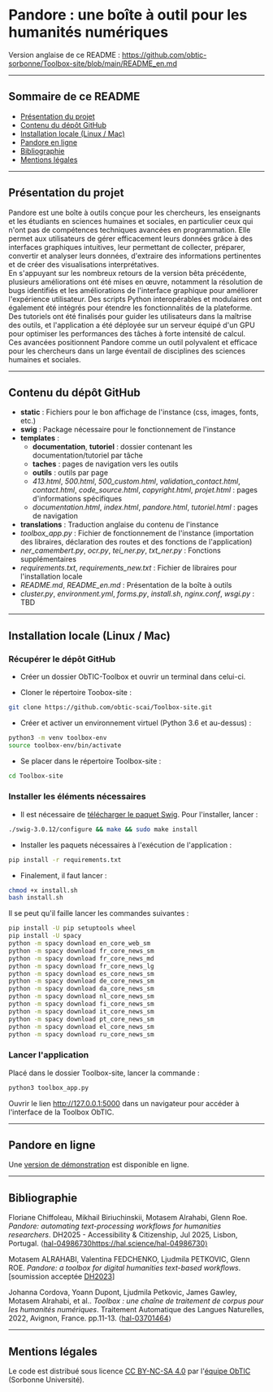 # Pandore : une boîte à outil pour les humanités numériques

Version anglaise de ce README : https://github.com/obtic-sorbonne/Toolbox-site/blob/main/README_en.md

-----
## Sommaire de ce README
* [Présentation du projet](https://github.com/obtic-sorbonne/Toolbox-site/blob/main/README.md#présentation-du-projet)
* [Contenu du dépôt GitHub](https://github.com/obtic-sorbonne/Toolbox-site/blob/main/README.md#contenu-du-dépôt-github)
* [Installation locale (Linux / Mac)](https://github.com/obtic-sorbonne/Toolbox-site/blob/main/README.md#installation-locale-linux--mac)
* [Pandore en ligne](https://github.com/obtic-sorbonne/Toolbox-site/blob/main/README.md#pandore-en-ligne)
* [Bibliographie](https://github.com/obtic-sorbonne/Toolbox-site/blob/main/README.md#bibliographie)
* [Mentions légales](https://github.com/obtic-sorbonne/Toolbox-site/blob/main/README.md#mentions-légales)

-----

## Présentation du projet
Pandore est une boîte à outils conçue pour les chercheurs, les enseignants et les étudiants en sciences humaines et sociales, en particulier ceux qui n'ont pas de compétences techniques avancées en programmation. Elle permet aux utilisateurs de gérer efficacement leurs données grâce à des interfaces graphiques intuitives, leur permettant de collecter, préparer, convertir et analyser leurs données, d'extraire des informations pertinentes et de créer des visualisations interprétatives.   
En s'appuyant sur les nombreux retours de la version bêta précédente, plusieurs améliorations ont été mises en œuvre, notamment la résolution de bugs identifiés et les améliorations de l'interface graphique pour améliorer l'expérience utilisateur. Des scripts Python interopérables et modulaires ont également été intégrés pour étendre les fonctionnalités de la plateforme. Des tutoriels ont été finalisés pour guider les utilisateurs dans la maîtrise des outils, et l'application a été déployée sur un serveur équipé d'un GPU pour optimiser les performances des tâches à forte intensité de calcul.   
Ces avancées positionnent Pandore comme un outil polyvalent et efficace pour les chercheurs dans un large éventail de disciplines des sciences humaines et sociales. 

------

## Contenu du dépôt GitHub
- **static** : Fichiers pour le bon affichage de l'instance (css, images, fonts, etc.)
- **swig** : Package nécessaire pour le fonctionnement de l'instance
- **templates** :
  - **documentation**, **tutoriel** : dossier contenant les documentation/tutoriel par tâche
  - **taches** : pages de navigation vers les outils
  - **outils** : outils par page
  - _413.html_, _500.html_, _500_custom.html_, _validation_contact.html_, _contact.html_, _code_source.html_, _copyright.html_, _projet.html_ : pages d'informations spécifiques
  - _documentation.html_, _index.html_, _pandore.html_, _tutoriel.html_ : pages de navigation
- **translations** : Traduction anglaise du contenu de l'instance
- _toolbox_app.py_ : Fichier de fonctionnement de l'instance (importation des libraires, déclaration des routes et des fonctions de l'application)
- _ner_camembert.py_, _ocr.py_, _tei_ner.py_, _txt_ner.py_ : Fonctions supplémentaires
- _requirements.txt_, _requirements_new.txt_ : Fichier de libraires pour l'installation locale
- _README.md_, _README_en.md_ : Présentation de la boîte à outils
- _cluster.py_, _environment.yml_, _forms.py_, _install.sh_, _nginx.conf_, _wsgi.py_ : TBD

-----

## Installation locale (Linux / Mac)
### Récupérer le dépôt GitHub
- Créer un dossier ObTIC-Toolbox et ouvrir un terminal dans celui-ci.

- Cloner le répertoire Toobox-site :
```bash
git clone https://github.com/obtic-scai/Toolbox-site.git
```

- Créer et activer un environnement virtuel (Python 3.6 et au-dessus) :
```bash
python3 -m venv toolbox-env
source toolbox-env/bin/activate
```

- Se placer dans le répertoire Toolbox-site :
```bash
cd Toolbox-site
```

### Installer les éléments nécessaires

- Il est nécessaire de [télécharger le paquet Swig](https://sourceforge.net/projects/swig/files/swig/swig-3.0.12/swig-3.0.12.tar.gz/download?use_mirror=netix). Pour l'installer, lancer :
```bash
./swig-3.0.12/configure && make && sudo make install
```

- Installer les paquets nécessaires à l'exécution de l'application :
```bash
pip install -r requirements.txt
```

- Finalement, il faut lancer :
```bash
chmod +x install.sh
bash install.sh
```

Il se peut qu'il faille lancer les commandes suivantes : 

```bash
pip install -U pip setuptools wheel
pip install -U spacy
python -m spacy download en_core_web_sm
python -m spacy download fr_core_news_sm
python -m spacy download fr_core_news_md
python -m spacy download fr_core_news_lg
python -m spacy download es_core_news_sm
python -m spacy download de_core_news_sm
python -m spacy download da_core_news_sm
python -m spacy download nl_core_news_sm
python -m spacy download fi_core_news_sm
python -m spacy download it_core_news_sm
python -m spacy download pt_core_news_sm
python -m spacy download el_core_news_sm
python -m spacy download ru_core_news_sm
```

### Lancer l'application

Placé dans le dossier Toolbox-site, lancer la commande :

```bash
python3 toolbox_app.py
```

Ouvrir le lien http://127.0.0.1:5000 dans un navigateur pour accéder à l'interface de la Toolbox ObTIC.

-----

## Pandore en ligne

Une [version de démonstration](https://obtic-gpu1.mesu.sorbonne-universite.fr:8550/) est disponible en ligne.

-----

## Bibliographie

Floriane Chiffoleau, Mikhail Biriuchinskii, Motasem Alrahabi, Glenn Roe. _Pandore: automating text-processing workflows for humanities researchers_. DH2025 - Accessibility & Citizenship, Jul 2025, Lisbon, Portugal. ⟨[hal-04986730]()https://hal.science/hal-04986730⟩ 

Motasem ALRAHABI, Valentina FEDCHENKO, Ljudmila PETKOVIC, Glenn ROE. _Pandore: a toolbox for digital humanities text-based workflows_. [soumission acceptée [DH2023](https://dh2023.adho.org/?page_id=390)]

Johanna Cordova, Yoann Dupont, Ljudmila Petkovic, James Gawley, Motasem Alrahabi, et al.. _Toolbox : une chaîne de traitement de corpus pour les humanités numériques_. Traitement Automatique des Langues Naturelles, 2022, Avignon, France. pp.11-13. ⟨[hal-03701464](https://hal.archives-ouvertes.fr/TALN-RECITAL2022/hal-03701464)⟩

-----

## Mentions légales

Le code est distribué sous licence [CC BY-NC-SA 4.0](https://creativecommons.org/licenses/by-nc-sa/4.0/) par l'[équipe ObTIC](https://obtic.sorbonne-universite.fr/) (Sorbonne Université).

